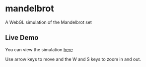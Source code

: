 # mandelbrot
A WebGL simulation of the Mandelbrot set

## Live Demo
You can view the simulation [here](https://alex979.github.io/mandelbrot)

Use arrow keys to move and the W and S keys to zoom in and out.
